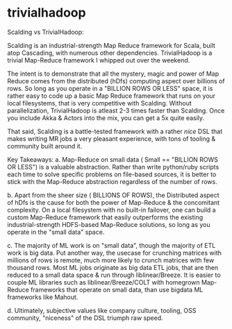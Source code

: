 trivialhadoop
=============

Scalding vs TrivialHadoop:  
 
Scalding is an industrial-strength Map Reduce framework for Scala, 
built atop Cascading, with numerous other dependencies. 
TrivialHadoop is a trivial Map-Reduce framework I whipped out over the weekend. 
 
The intent is to demonstrate that all the mystery, magic and power of Map Reduce 
comes from the distributed (hDfs) computing aspect over billions of rows. 
So long as you operate in a "BILLION ROWS OR LESS" space, it is rather easy to code up a basic 
Map Reduce framework that runs on your local filesystems, that is very competitive with Scalding. 
Without parallelization, TrivialHadoop is atleast 2-3 times faster than Scalding.
Once you include Akka & Actors into the mix, you can get a 5x quite easily. 
 
That said, Scalding is a battle-tested framework with a rather *nice* DSL that makes 
writing MR jobs a very pleasant experience, with tons of tooling & community built around it.
 
Key Takeaways:
a. Map-Reduce on small data ( Small == "BILLION ROWS OR LESS") is a valuable abstraction. 
Rather than write python/ruby scripts each time to solve specific problems on file-based sources, 
it is better to stick with the Map-Reduce abstraction regardless of the number of rows.
 
b. Apart from the sheer size ( BILLIONS OF ROWS), the Distributed aspect of hDfs is the cause 
for both the power of Map-Reduce & the concomitant complexity. On a local filesystem with 
no built-in failover, one can build a custom Map-Reduce framework that easily outperforms 
the existing industrial-strength HDFS-based Map-Reduce solutions, so long as you operate in the "small data" space.
 
c. The majority of ML work is on "small data", though the majority of ETL work is big data. 
Put another way, the usecase for crunching matrices with millions of rows is remote, 
much more likely to crunch matrices with few thousand rows. Most ML jobs originate as big data ETL jobs, 
that are then reduced to a small data space & run through liblinear/Breeze. 
It is easier to couple ML libraries such as liblinear/Breeze/COLT with homegrown Map-Reduce 
frameworks that operate on small data, than use bigdata ML frameworks like Mahout.
 
d. Ultimately, subjective values like company culture, tooling, OSS community, "niceness" of the DSL triumph raw speed.
